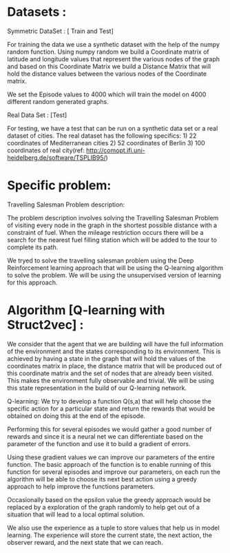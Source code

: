 # Datasets :

Symmetric DataSet : [ Train and Test]

For training the data we use a synthetic dataset with the help of the numpy random function. Using numpy random we build a Coordinate matrix of latitude and longitude values that represent the various nodes of the graph and based on this Coordinate Matrix we build a Distance Matrix that will hold the distance values between the various nodes of the Coordinate matrix.

We set the Episode values to 4000 which will train the model on 4000 different random generated graphs.

Real Data Set : [Test]

For testing, we have a test that can be run on a synthetic data set or a real dataset of cities. The real dataset has the following specifics: 1) 22 coordinates of Mediterranean cities 2) 52 coordinates of Berlin 3) 100 coordinates of real city(ref: http://comopt.ifi.uni-heidelberg.de/software/TSPLIB95/)

# Specific problem:

Travelling Salesman Problem description:

The problem description involves solving the Travelling Salesman Problem of visiting every node in the graph in the shortest possible distance with a constraint of fuel. When the mileage restriction occurs there will be a search for the nearest fuel filling station which will be added to the tour to complete its path.

We tryed to solve the travelling salesman problem using the Deep Reinforcement learning approach that will be using the​ Q-learning algorithm​ to solve the problem. We will be using the unsupervised version of learning for this approach.

#  Algorithm [Q-learning with Struct2vec] :

We consider that the agent that we are building will have the full information of the environment and the states corresponding to its environment. This is achieved by having a state in the graph that will hold the values of the coordinates matrix in place, the distance matrix that will be produced out of this coordinate matrix and the set of nodes that are already been visited. This makes the environment fully observable and trivial. We will be using this state representation in the build of our Q-learning network.

Q-learning​: We try to develop a function Q(s,a) that will help choose the specific action for a particular state and return the rewards that would be obtained on doing this at the end of the episode.

Performing this for several episodes we would gather a good number of rewards and since it is a neural net we can differentiate based on the parameter of the function and use it to build a gradient of errors.

Using these gradient values we can improve our parameters of the entire function. The basic approach of the function is to enable running of this function for several episodes and improve our parameters, on each run the algorithm will be able to choose its next best action using a greedy approach to help improve the functions parameters.

Occasionally based on the epsilon value the greedy approach would be replaced by a exploration of the graph randomly to help get out of a situation that will lead to a local optimal solution.

We also use the experience as a tuple to store values that help us in model learning. The experience will store the current state, the next action, the observer reward, and the next state that we can reach.
